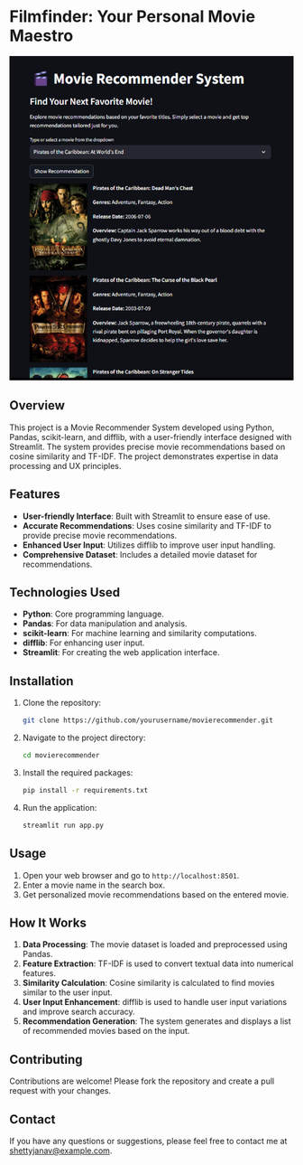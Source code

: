# Filmfinder: Your Personal Movie Maestro 


![Screenshot](movie.png)

## Overview
This project is a Movie Recommender System developed using Python, Pandas, scikit-learn, and difflib, with a user-friendly interface designed with Streamlit. The system provides precise movie recommendations based on cosine similarity and TF-IDF. The project demonstrates expertise in data processing and UX principles.

## Features
- **User-friendly Interface**: Built with Streamlit to ensure ease of use.
- **Accurate Recommendations**: Uses cosine similarity and TF-IDF to provide precise movie recommendations.
- **Enhanced User Input**: Utilizes difflib to improve user input handling.
- **Comprehensive Dataset**: Includes a detailed movie dataset for recommendations.

## Technologies Used
- **Python**: Core programming language.
- **Pandas**: For data manipulation and analysis.
- **scikit-learn**: For machine learning and similarity computations.
- **difflib**: For enhancing user input.
- **Streamlit**: For creating the web application interface.

## Installation

1. Clone the repository:
    ```bash
    git clone https://github.com/yourusername/movierecommender.git
    ```
2. Navigate to the project directory:
    ```bash
    cd movierecommender
    ```
3. Install the required packages:
    ```bash
    pip install -r requirements.txt
    ```
4. Run the application:
    ```bash
    streamlit run app.py
    ```

## Usage
1. Open your web browser and go to `http://localhost:8501`.
2. Enter a movie name in the search box.
3. Get personalized movie recommendations based on the entered movie.

## How It Works
1. **Data Processing**: The movie dataset is loaded and preprocessed using Pandas.
2. **Feature Extraction**: TF-IDF is used to convert textual data into numerical features.
3. **Similarity Calculation**: Cosine similarity is calculated to find movies similar to the user input.
4. **User Input Enhancement**: difflib is used to handle user input variations and improve search accuracy.
5. **Recommendation Generation**: The system generates and displays a list of recommended movies based on the input.

## Contributing
Contributions are welcome! Please fork the repository and create a pull request with your changes.

## Contact
If you have any questions or suggestions, please feel free to contact me at [shettyjanav@example.com](shettyjanav@example.com).

